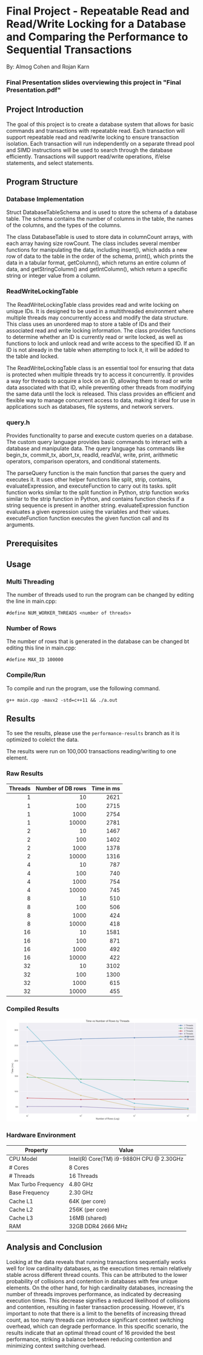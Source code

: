 # Final Project - Repeatable Read and Read/Write Locking for a Database and Comparing the Performance to Sequential Transactions
By: Almog Cohen and Rojan Karn

### Final Presentation slides overviewing this project in "Final Presentation.pdf"

## Project Introduction
The goal of this project is to create a database system that allows for basic commands and transactions with repeatable read. Each transaction will support repeatable read and read/write locking to ensure transaction isolation. Each transaction will run independently on a separate thread pool and SIMD instructions will be used to search through the database efficiently. Transactions will support read/write operations, if/else statements, and select statements.


## Program Structure
### Database Implementation

Struct DatabaseTableSchema and is used to store the schema of a database table. The schema contains the number of columns in the table, the names of the columns, and the types of the columns.

The class DatabaseTable is used to store data in columnCount arrays, with each array having size rowCount. The class includes several member functions for manipulating the data, including insert(), which adds a new row of data to the table in the order of the schema, print(), which prints the data in a tabular format, getColumn(), which returns an entire column of data, and getStringColumn() and getIntColumn(), which return a specific string or integer value from a column.

### ReadWriteLockingTable

The ReadWriteLockingTable class provides read and write locking on unique IDs. It is designed to be used in a multithreaded environment where multiple threads may concurrently access and modify the data structure. This class uses an unordered map to store a table of IDs and their associated read and write locking information. The class provides functions to determine whether an ID is currently read or write locked, as well as functions to lock and unlock read and write access to the specified ID. If an ID is not already in the table when attempting to lock it, it will be added to the table and locked.

The ReadWriteLockingTable class is an essential tool for ensuring that data is protected when multiple threads try to access it concurrently. It provides a way for threads to acquire a lock on an ID, allowing them to read or write data associated with that ID, while preventing other threads from modifying the same data until the lock is released. This class provides an efficient and flexible way to manage concurrent access to data, making it ideal for use in applications such as databases, file systems, and network servers.

### query.h

Provides functionality to parse and execute custom queries on a database. The custom query language provides basic commands to interact with a database and manipulate data. The query language has commands like begin_tx, commit_tx, abort_tx, readId, readVal, write, print, arithmetic operators, comparison operators, and conditional statements.

The parseQuery function is the main function that parses the query and executes it. It uses other helper functions like split, strip, contains, evaluateExpression, and executeFunction to carry out its tasks. split function works similar to the split function in Python, strip function works similar to the strip function in Python, and contains function checks if a string sequence is present in another string. evaluateExpression function evaluates a given expression using the variables and their values. executeFunction function executes the given function call and its arguments.


## Prerequisites


## Usage
### Multi Threading
The number of threads used to run the program can be changed by editing the line in main.cpp:
```
#define NUM_WORKER_THREADS <number of threads>
```

### Number of Rows
The number of rows that is generated in the database can be changed bt editing this line in main.cpp:
```
#define MAX_ID 100000
```

### Compile/Run
To compile and run the program, use the following command.
```
g++ main.cpp -mavx2 -std=c++11 && ./a.out
```

## Results
To see the results, please use the `performance-results` branch as it is optimized to colelct the data.

The results were run on 100,000 transactions reading/writing to one element.
### Raw Results

| Threads | Number of DB rows | Time in ms |
|------------------:|-------------------------:|-----------:|
|                 1 |                       10 |       2621 |
|                 1 |                      100 |       2715 |
|                 1 |                     1000 |       2754 |
|                 1 |                    10000 |       2781 |
|                 2 |                       10 |       1467 |
|                 2 |                      100 |       1402 |
|                 2 |                     1000 |       1378 |
|                 2 |                    10000 |       1316 |
|                 4 |                       10 |        787 |
|                 4 |                      100 |        740 |
|                 4 |                     1000 |        754 |
|                 4 |                    10000 |        745 |
|                 8 |                       10 |        510 |
|                 8 |                      100 |        506 |
|                 8 |                     1000 |        424 |
|                 8 |                    10000 |        418 |
|                16 |                       10 |       1581 |
|                16 |                      100 |        871 |
|                16 |                     1000 |        492 |
|                16 |                    10000 |        422 |
|                32 |                       10 |       3102 |
|                32 |                      100 |       1300 |
|                32 |                     1000 |        615 |
|                32 |                    10000 |        455 |


### Compiled Results

![Results](results.png)

### Hardware Environment

| Property | Value |
| -------- | ----- |
| CPU Model | Intel(R) Core(TM) i9-9880H CPU @ 2.30GHz |
| # Cores | 8 Cores |
| # Threads | 16 Threads |
| Max Turbo Frequency | 4.80 GHz |
| Base Frequency | 2.30 GHz |
| Cache L1 | 64K (per core)
| Cache L2 | 256K (per core)
| Cache L3 | 16MB (shared)
| RAM | 32GB DDR4 2666 MHz |

## Analysis and Conclusion
Looking at the data reveals that running transactions sequentially works well for low cardinality databases, as the execution times remain relatively stable across different thread counts. This can be attributed to the lower probability of collisions and contention in databases with few unique elements. On the other hand, for high cardinality databases, increasing the number of threads improves performance, as indicated by decreasing execution times. This decrease signifies a reduced likelihood of collisions and contention, resulting in faster transaction processing. However, it's important to note that there is a limit to the benefits of increasing thread count, as too many threads can introduce significant context switching overhead, which can degrade performance. In this specific scenario, the results indicate that an optimal thread count of 16 provided the best performance, striking a balance between reducing contention and minimizing context switching overhead.
